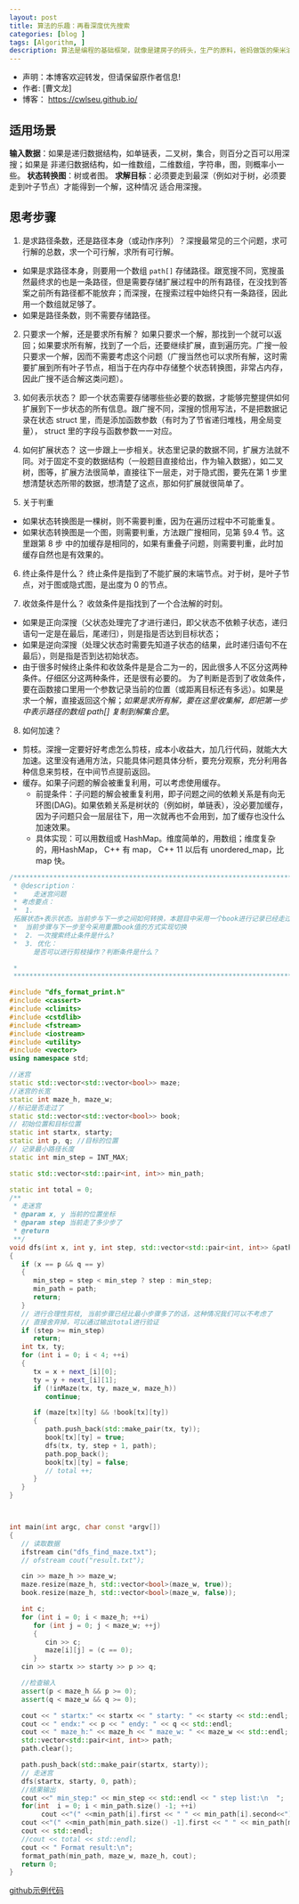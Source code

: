 ```yaml
---
layout: post
title: 算法的乐趣：再看深度优先搜索
categories: [blog ]
tags: [Algorithm, ]
description: 算法是编程的基础框架，就像是建房子的砖头，生产的原料，爸妈做饭的柴米油盐。没有良好的算法基础，哪里做得出好菜，生产出优质的产品，建造出结实的房子。
---
```


- 声明：本博客欢迎转发，但请保留原作者信息!
- 作者: [曹文龙]
- 博客： <https://cwlseu.github.io/>


## 适用场景

**输入数据**：如果是递归数据结构，如单链表，二叉树，集合，则百分之百可以用深搜；如果是
非递归数据结构，如一维数组，二维数组，字符串，图，则概率小一些。
**状态转换图**：树或者图。
**求解目标**：必须要走到最深（例如对于树，必须要走到叶子节点）才能得到一个解，这种情况
适合用深搜。

## 思考步骤

1. 是求路径条数，还是路径本身（或动作序列）？深搜最常见的三个问题，求可行解的总数，求一个可行解，求所有可行解。
- 如果是求路径本身，则要用一个数组 `path[]`  存储路径。跟宽搜不同，宽搜虽然最终求的也是一条路径，但是需要存储扩展过程中的所有路径，在没找到答案之前所有路径都不能放弃；而深搜，在搜索过程中始终只有一条路径，因此用一个数组就足够了。
- 如果是路径条数，则不需要存储路径。

2. 只要求一个解，还是要求所有解？
如果只要求一个解，那找到一个就可以返回；如果要求所有解，找到了一个后，还要继续扩展，直到遍历完。广搜一般只要求一个解，因而不需要考虑这个问题（广搜当然也可以求所有解，这时需要扩展到所有叶子节点，相当于在内存中存储整个状态转换图，非常占内存，因此广搜不适合解这类问题）。

3. 如何表示状态？
即一个状态需要存储哪些些必要的数据，才能够完整提供如何扩展到下一步状态的所有信息。跟广搜不同，深搜的惯用写法，不是把数据记录在状态 struct 里，而是添加函数参数（有时为了节省递归堆栈，用全局变量）， struct 里的字段与函数参数一一对应。

4. 如何扩展状态？
这一步跟上一步相关。状态里记录的数据不同，扩展方法就不同。对于固定不变的数据结构（一般题目直接给出，作为输入数据），如二叉树，图等，扩展方法很简单，直接往下一层走，对于隐式图，要先在第 1 步里想清楚状态所带的数据，想清楚了这点，那如何扩展就很简单了。

5. 关于判重
- 如果状态转换图是一棵树，则不需要判重，因为在遍历过程中不可能重复。
- 如果状态转换图是一个图，则需要判重，方法跟广搜相同，见第 §9.4 节。这里跟第 8 步
中的加缓存是相同的，如果有重叠子问题，则需要判重，此时加缓存自然也是有效果的。

6. 终止条件是什么？
终止条件是指到了不能扩展的末端节点。对于树，是叶子节点，对于图或隐式图，是出度为 0 的节点。

7. 收敛条件是什么？
收敛条件是指找到了一个合法解的时刻。
- 如果是正向深搜（父状态处理完了才进行递归，即父状态不依赖子状态，递归语句一定是在最后，尾递归），则是指是否达到目标状态；
- 如果是逆向深搜（处理父状态时需要先知道子状态的结果，此时递归语句不在最后），则是指是否到达初始状态。
- 由于很多时候终止条件和收敛条件是是合二为一的，因此很多人不区分这两种条件。仔细区分这两种条件，还是很有必要的。
为了判断是否到了收敛条件，要在函数接口里用一个参数记录当前的位置（或距离目标还有多远）。如果是求一个解，直接返回这个解；*如果是求所有解，要在这里收集解，即把第一步中表示路径的数组 path[] 复制到解集合里*。

8. 如何加速？
- 剪枝。深搜一定要好好考虑怎么剪枝，成本小收益大，加几行代码，就能大大加速。这里没有通用方法，只能具体问题具体分析，要充分观察，充分利用各种信息来剪枝，在中间节点提前返回。
- 缓存。如果子问题的解会被重复利用，可以考虑使用缓存。
    - 前提条件：子问题的解会被重复利用，即子问题之间的依赖关系是有向无环图(DAG)。如果依赖关系是树状的（例如树，单链表），没必要加缓存，因为子问题只会一层层往下，用一次就再也不会用到，加了缓存也没什么加速效果。
    - 具体实现：可以用数组或 HashMap。维度简单的，用数组；维度复杂的，用HashMap， C++ 有 map， C++ 11 以后有 unordered_map，比 map 快。

```cpp
/******************************************************************************
 * @description：
 *    走迷宫问题
 * 考虑要点：
 *  1.
 拓展状态+表示状态。当前步与下一步之间如何转换，本题目中采用一个book进行记录已经走过的步骤。
 *  当前步骤与下一步至今采用重置book值的方式实现切换
 *  2. 一次搜索终止条件是什么?
 *  3. 优化：
      是否可以进行剪枝操作？判断条件是什么？

 *
 ******************************************************************************/

#include "dfs_format_print.h"
#include <cassert>
#include <climits>
#include <cstdlib>
#include <fstream>
#include <iostream>
#include <utility>
#include <vector>
using namespace std;

//迷宫
static std::vector<std::vector<bool>> maze;
//迷宫的长宽
static int maze_h, maze_w;
//标记是否走过了
static std::vector<std::vector<bool>> book;
// 初始位置和目标位置
static int startx, starty;
static int p, q; //目标的位置
// 记录最小路径长度
static int min_step = INT_MAX;

static std::vector<std::pair<int, int>> min_path;

static int total = 0;
/**
 * 走迷宫
 * @param x, y 当前的位置坐标
 * @param step 当前走了多少步了
 * @return
 **/
void dfs(int x, int y, int step, std::vector<std::pair<int, int>> &path)
{
   if (x == p && q == y)
   {
      min_step = step < min_step ? step : min_step;
      min_path = path;
      return;
   }
   // 进行合理性剪枝, 当前步骤已经比最小步骤多了的话，这种情况我们可以不考虑了
   // 直接舍弃掉，可以通过输出total进行验证
   if (step >= min_step)
      return;
   int tx, ty;
   for (int i = 0; i < 4; ++i)
   {
      tx = x + next_[i][0];
      ty = y + next_[i][1];
      if (!inMaze(tx, ty, maze_w, maze_h))
         continue;

      if (maze[tx][ty] && !book[tx][ty])
      {
         path.push_back(std::make_pair(tx, ty));
         book[tx][ty] = true;
         dfs(tx, ty, step + 1, path);
         path.pop_back();
         book[tx][ty] = false;
         // total ++;
      }
   }
}



int main(int argc, char const *argv[])
{
   // 读取数据
   ifstream cin("dfs_find_maze.txt");
   // ofstream cout("result.txt");

   cin >> maze_h >> maze_w;
   maze.resize(maze_h, std::vector<bool>(maze_w, true));
   book.resize(maze_h, std::vector<bool>(maze_w, false));

   int c;
   for (int i = 0; i < maze_h; ++i)
      for (int j = 0; j < maze_w; ++j)
      {
         cin >> c;
         maze[i][j] = (c == 0);
      }
   cin >> startx >> starty >> p >> q;

   //检查输入
   assert(p < maze_h && p >= 0);
   assert(q < maze_w && q >= 0);

   cout << " startx:" << startx << " starty: " << starty << std::endl;
   cout << " endx:" << p << " endy: " << q << std::endl;
   cout << " maze_h:" << maze_h << " maze_w: " << maze_w << std::endl;
   std::vector<std::pair<int, int>> path;
   path.clear();

   path.push_back(std::make_pair(startx, starty));
   // 走迷宫
   dfs(startx, starty, 0, path);
   //结果输出
   cout <<" min_step:" << min_step << std::endl << " step list:\n  ";
   for(int  i = 0; i < min_path.size() -1; ++i)
        cout <<"(" <<min_path[i].first << " " << min_path[i].second<<") -> ";
   cout <<"(" <<min_path[min_path.size() -1].first << " " << min_path[min_path.size() -1].second<<")";
   cout << std::endl;
   //cout << total << std::endl;
   cout << " Format result:\n";
   format_path(min_path, maze_w, maze_h, cout);
   return 0;
}
```

[github示例代码](https://github.com/cwlseu/Algorithm/tree/master/aha/ch4)